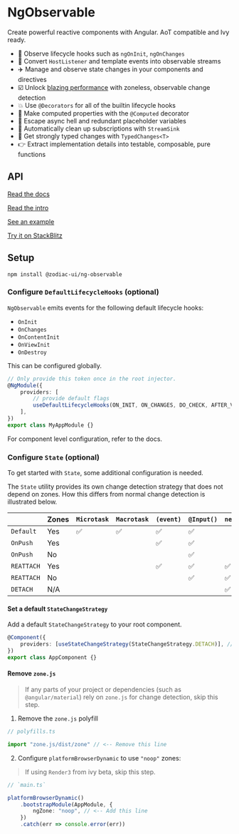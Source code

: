 # NgObservable

Create powerful reactive components with Angular. AoT compatible and Ivy ready.

-   🚀 Observe lifecycle hooks such as `ngOnInit`, `ngOnChanges`
-   🎉 Convert `HostListener` and template events into observable streams
-   ✈️ Manage and observe state changes in your components and directives
-   ☑️ Unlock [blazing performance](https://stackblitz.com/edit/angular-25scyj) with zoneless, observable change detection
-   💥 Use `@Decorators` for all of the builtin lifecycle hooks
-   🍷 Make computed properties with the `@Computed` decorator
-   🚫 Escape async hell and redundant placeholder variables
-   🚮 Automatically clean up subscriptions with `StreamSink`
-   🎈 Get strongly typed changes with `TypedChanges<T>`
-   👉 Extract implementation details into testable, composable, pure functions

## API

[Read the docs](https://zodiac-team.gitbook.io/zodiac-ui/libs/ng-observable/docs)

[Read the intro](https://dev.to/michaelmuscat/create-observable-angular-components-with-ngobservable-2424)

[See an example](https://zodiac-team.gitbook.io/zodiac-ui/libs/ng-observable/example)

[Try it on StackBlitz](https://stackblitz.com/edit/angular-25scyj)

## Setup

```
npm install @zodiac-ui/ng-observable
```

### Configure `DefaultLifecycleHooks` (optional)

`NgObservable` emits events for the following default lifecycle hooks:

-   `OnInit`
-   `OnChanges`
-   `OnContentInit`
-   `OnViewInit`
-   `OnDestroy`

This can be configured globally.

```typescript
// Only provide this token once in the root injector.
@NgModule({
    providers: [
        // provide default flags
        useDefaultLifecycleHooks(ON_INIT, ON_CHANGES, DO_CHECK, AFTER_VIEW_CHECKED, ON_DESTROY),
    ],
})
export class MyAppModule {}
```

For component level configuration, refer to the docs.

### Configure `State` (optional)

To get started with `State`, some additional configuration is needed.

The `State` utility provides its own change detection strategy that does not depend on zones. How this differs from
normal change detection is illustrated below.

|            | Zones | `Microtask` | `Macrotask` | `(event)` | `@Input()` | `next()` |
| ---------- | ----- | ----------- | ----------- | --------- | ---------- | -------- |
| `Default`  | Yes   | ✅          | ✅          | ✅        | ✅         |          |
| `OnPush`   | Yes   |             |             | ✅        | ✅         |          |
| `OnPush`   | No    |             |             |           | ✅         |          |
| `REATTACH` | Yes   |             |             | ✅        | ✅         | ✅       |
| `REATTACH` | No    |             |             |           | ✅         | ✅       |
| `DETACH`   | N/A   |             |             |           |            | ✅       |

#### Set a default `StateChangeStrategy`

Add a default `StateChangeStrategy` to your root component.

```typescript
@Component({
    providers: [useStateChangeStrategy(StateChangeStrategy.DETACH)], // Or REATTACH if using zones
})
export class AppComponent {}
```

#### Remove `zone.js`

> If any parts of your project or dependencies (such as `@angular/material`) rely on `zone.js` for change detection,
> skip this step.

1. Remove the `zone.js` polyfill

```typescript
// polyfills.ts

import "zone.js/dist/zone" // <-- Remove this line
```

2. Configure `platformBrowserDynamic` to use `"noop"` zones:

> If using `Render3` from ivy beta, skip this step.

```typescript
// `main.ts`

platformBrowserDynamic()
    .bootstrapModule(AppModule, {
        ngZone: "noop", // <-- Add this line
    })
    .catch(err => console.error(err))
```
